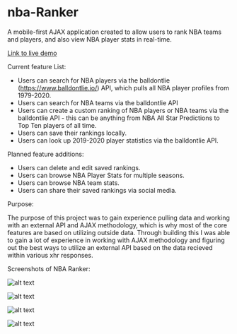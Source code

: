# nba-Ranker

A mobile-first AJAX application created to allow users to rank NBA teams and players, and also view NBA player stats in real-time.

[Link to live demo](https://richtrunzo.github.io/nba-ranker/)

Current feature List:

- Users can search for NBA players via the balldontlie (https://www.balldontlie.io/) API, which pulls all NBA player profiles from 1979-2020.
- Users can search for NBA teams via the balldontlie API
- Users can create a custom ranking of NBA players or NBA teams via the balldontlie API - this can be anything from NBA All Star Predictions to Top Ten players of all time.
- Users can save their rankings locally.
- Users can look up 2019-2020 player statistics via the balldontlie API.

Planned feature additions:

- Users can delete and edit saved rankings.
- Users can browse NBA Player Stats for multiple seasons.
- Users can browse NBA team stats.
- Users can share their saved rankings via social media.

Purpose:

The purpose of this project was to gain experience pulling data and working with an external API and AJAX methodology, which is why most of the core features are based on utilizing outside data. Through building this I was able to gain a lot of experience in working with AJAX methodology and figuring out the best ways to utilize an external API based on the data recieved within various xhr responses.

Screenshots of NBA Ranker:

![alt text](https://i.imgur.com/yeuE2RB.png "Homepage")

![alt text](https://i.imgur.com/AagPEox.png "Search Results Page")

![alt text](https://i.imgur.com/al7Vyqo.png "Create Ranking Page")

![alt text](https://i.imgur.com/2i2j2Dc.png "Player Stats Page")
